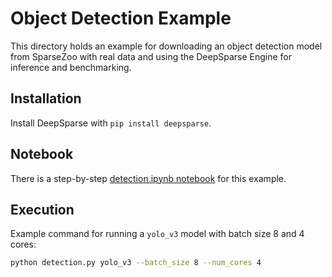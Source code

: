 <!--
Copyright (c) 2021 - present / Neuralmagic, Inc. All Rights Reserved.

Licensed under the Apache License, Version 2.0 (the "License");
you may not use this file except in compliance with the License.
You may obtain a copy of the License at

   http://www.apache.org/licenses/LICENSE-2.0

Unless required by applicable law or agreed to in writing,
software distributed under the License is distributed on an "AS IS" BASIS,
WITHOUT WARRANTIES OR CONDITIONS OF ANY KIND, either express or implied.
See the License for the specific language governing permissions and
limitations under the License.
-->

# Object Detection Example

This directory holds an example for downloading an object detection model from SparseZoo with real data and using the DeepSparse Engine for inference and benchmarking.

## Installation

Install DeepSparse with `pip install deepsparse`.

## Notebook

There is a step-by-step [detection.ipynb notebook](https://github.com/neuralmagic/deepsparse/blob/main/examples/detection/detection.ipynb) for this example.

## Execution

Example command for running a `yolo_v3` model with batch size 8 and 4 cores:
```bash
python detection.py yolo_v3 --batch_size 8 --num_cores 4
```
